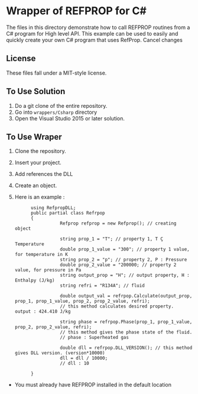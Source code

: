 # Wrapper of REFPROP for C&#35;

The files in this directory demonstrate how to call REFPROP routines from a C# program for High level API. This example can be used to easily and quickly create your own C# program that uses RefProp.
Cancel changes
## License

These files fall under a MIT-style license.

## To Use Solution

1. Do a git clone of the entire repository.
2. Go into ``wrappers/Csharp`` directory
3. Open the Visual Studio 2015 or later solution.

## To Use Wraper

1. Clone the repository.
2. Insert your project.
3. Add references the DLL
4. Create an object.
5. Here is an example :

             using RefpropDLL;
             public partial class Refrpop
             {
                        Refprop refprop = new Refprop(); // creating object

                        string prop_1 = "T"; // property 1, T Ç Temperature
                        double prop_1_value = "300"; // property 1 value, for temperature in K
                        string prop_2 = "p"; // property 2, P : Pressure
                        double prop_2_value = "200000; // property 2 value, for pressure in Pa
                        string output_prop = "H"; // output property, H : Enthalpy (J/kg)
                        string refri = "R134A"; // fluid

                        double output_val = refrpop.Calculate(output_prop, prop_1, prop_1_value, prop_2, prop_2_value, refri); 
                        // this method calculates desired property.   output : 424.410 J/kg
                      
                        string phase = refrpop.Phase(prop_1, prop_1_value, prop_2, prop_2_value, refri); 
                        // this method gives the phase state of the fluid.
                        // phase : Superheated gas 
                        
                        double dll = refrpop.DLL_VERSION(); // this method gives DLL version. (version*10000)
                        dll = dll / 10000;
                        // dll : 10
                        
             }

* You must already have REFPROP installed in the default location
